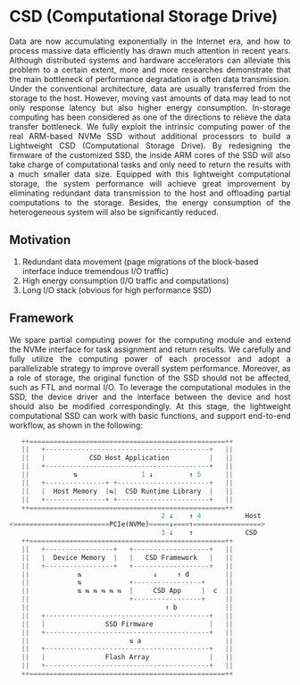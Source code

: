 # CSD (Computational Storage Drive)

<p align = "justify">
Data are now accumulating exponentially in the Internet era, and how to process massive data efficiently has drawn much attention in recent years. Although distributed systems and hardware accelerators can alleviate this problem to a certain extent, more and more researches demonstrate that the main bottleneck of performance degradation is often data transmission. Under the conventional architecture, data are usually transferred from the storage to the host. However, moving vast amounts of data may lead to not only response latency but also higher energy consumption. In-storage computing has been considered as one of the directions to relieve the data transfer bottleneck. We fully exploit the intrinsic computing power of the real ARM-based NVMe SSD without additional processors to build a Lightweight CSD (Computational Storage Drive). By redesigning the firmware of the customized SSD, the inside ARM cores of the SSD will also take charge of computational tasks and only need to return the results with a much smaller data size. Equipped with this lightweight computational storage, the system performance will achieve great improvement by eliminating redundant data transmission to the host and offloading partial computations to the storage. Besides, the energy consumption of the heterogeneous system will also be significantly reduced.
</p>

## Motivation

1. Redundant data movement (page migrations of the block-based interface induce tremendous I/O traffic)
2. High energy consumption (I/O traffic and computations)
3. Long I/O stack (obvious for high performance SSD)

## Framework

<p align = "justify">
We spare partial computing power for the computing module and extend the NVMe interface for task assignment and return results. We carefully and fully utilize the computing power of each processor and adopt a parallelizable strategy to improve overall system performance. Moreover, as a role of storage, the original function of the SSD should not be affected, such as FTL and normal I/O. To leverage the computational modules in the SSD, the device driver and the interface between the device and host should also be modified correspondingly. At this stage, the lightweight computational SSD can work with basic functions, and support end-to-end workflow, as shown in the following:
</p>

```python
   ++=================================================++
   ||   +-----------------------------------------+   ||
   ||   |           CSD Host Application          |   ||
   ||   +-----------------------------------------+   ||
   ||           ⇅                1 ↓         ↑ 5      ||
   ||   +---------------+ +-----------------------+   ||
   ||   |  Host Memory  |⇆|  CSD Runtime Library  |   ||
   ||   +---------------+ +-----------------------+   ||              
   ++=================================================++
                                      2 ↓    ↑ 4           Host
<========================PCIe(NVMe)=====↓====↑=================>
                                      3 ↓    ↑             CSD
   ++=================================================++
   ||   +-----------------+   +-------------------+   ||
   ||   |  Device Memory  |   |   CSD Framework   |   ||
   ||   +-----------------+   +-------------------+   ||
   ||            ⇅                  ↓     ↑ d         ||
   ||            ⇅            +-----------------+     ||
   ||            ⇅ ⇆ ⇆ ⇆ ⇆ ⇆  |     CSD App     |  c  ||
   ||                         +-----------------+     ||
   ||                                  ↑ b            ||
   ||   +-----------------------------------------+   ||
   ||   |               SSD Firmware              |   ||
   ||   +-----------------------------------------+   ||
   ||                         ⇅ a                     ||
   ||   +-----------------------------------------+   ||
   ||   |               Flash Array               |   ||
   ||   +-----------------------------------------+   ||
   ++=================================================++
```

